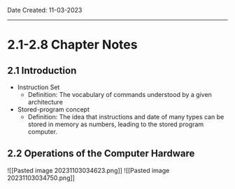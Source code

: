 Date Created: 11-03-2023
___
# 2.1-2.8 Chapter Notes
## 2.1 Introduction
- Instruction Set
	- Definition: The vocabulary of commands understood by a given architecture
- Stored-program concept
	- Definition: The idea that instructions and date of many types can be stored in memory as numbers, leading to the stored program computer.
## 2.2 Operations of the Computer Hardware
![[Pasted image 20231103034623.png]]
![[Pasted image 20231103034750.png]]